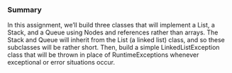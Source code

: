 ### Summary
In this assignment, we’ll build three classes that will implement a List, a Stack, and a Queue using Nodes and references rather than arrays. The Stack and Queue will inherit from the List (a linked list) class, and so these subclasses will be rather short. Then, build a simple LinkedListException class that will be thrown in place of RuntimeExceptions whenever exceptional or error situations occur.
